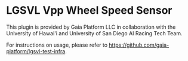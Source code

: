 # LGSVL Vpp Wheel Speed Sensor

This plugin is provided by Gaia Platform LLC in collaboration with the University of Hawai'i and University of San Diego AI Racing Tech Team.

For instructions on usage, please refer to https://github.com/gaia-platform/lgsvl-test-infra.